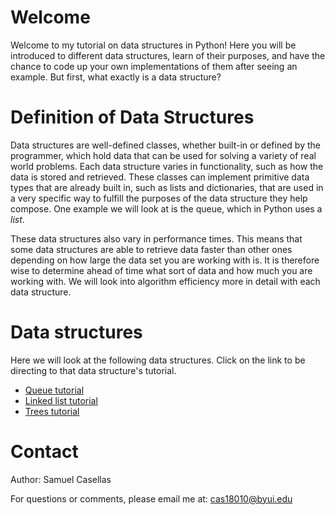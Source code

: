 # Welcome

Welcome to my tutorial on data structures in Python! Here you will be introduced to different data structures, learn of their purposes, and have the chance to code up your own implementations of them after seeing an example. But first, what exactly is a data structure?

# Definition of Data Structures

Data structures are well-defined classes, whether built-in or defined by the programmer, which hold data that can be used for solving a variety of real world problems. Each data structure varies in functionality, such as how the data is stored and retrieved. These classes can implement primitive data types that are already built in, such as lists and dictionaries, that are used in a very specific way to fulfill the purposes of the data structure they help compose. One example we will look at is the queue, which in Python uses a _list_.

These data structures also vary in performance times. This means that some data structures are able to retrieve data faster than other ones depending on how large the data set you are working with is. It is therefore wise to determine ahead of time what sort of data and how much you are working with. We will look into algorithm efficiency more in detail with each data structure.

# Data structures

Here we will look at the following data structures. Click on the link to be directing to that data structure's tutorial.

- [Queue tutorial](1-queue.md)
- [Linked list tutorial](2-linked-list.md)
- [Trees tutorial](3-tree.md)

# Contact

Author: Samuel Casellas

For questions or comments, please email me at:
cas18010@byui.edu
